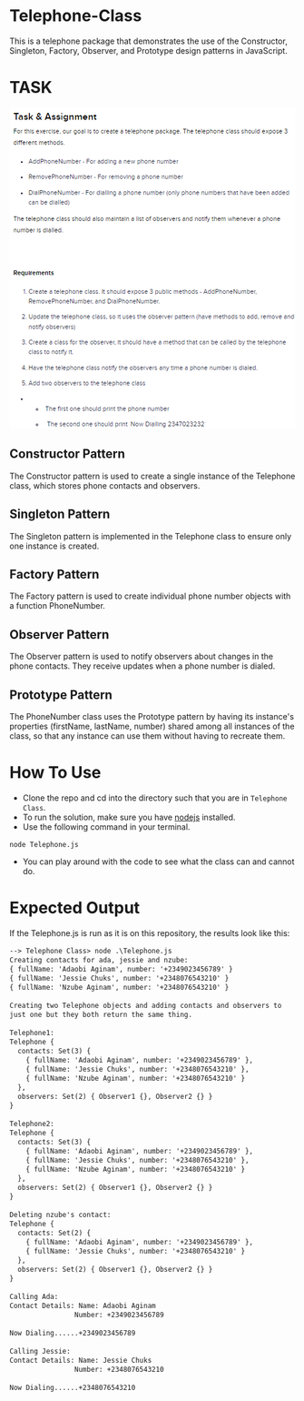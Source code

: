 # Telephone-Class
This is a telephone package that demonstrates the use of the Constructor, Singleton, Factory, Observer, and Prototype design patterns in JavaScript.

# TASK
![Week 8 Task](https://github.com/Adaobi-Chuks/Telephone-Class/blob/main/img/Task.png)

## Constructor Pattern
The Constructor pattern is used to create a single instance of the Telephone class, which stores phone contacts and observers.

## Singleton Pattern
The Singleton pattern is implemented in the Telephone class to ensure only one instance is created.

## Factory Pattern
The Factory pattern is used to create individual phone number objects with a function PhoneNumber.

## Observer Pattern
The Observer pattern is used to notify observers about changes in the phone contacts. They receive updates when a phone number is dialed.

## Prototype Pattern
The PhoneNumber class uses the Prototype pattern by having its instance's properties (firstName, lastName, number) shared among all instances of the class, so that any instance can use them without having to recreate them.

# How To Use
- Clone the repo and cd into the directory such that you are in `Telephone Class`.
- To run the solution, make sure you have [nodejs](https://nodejs.org/) installed.
- Use the following command in your terminal.
```
node Telephone.js
```
- You can play around with the code to see what the class can and cannot do.

# Expected Output
If the Telephone.js is run as it is on this repository, the results look like this:
```
--> Telephone Class> node .\Telephone.js
Creating contacts for ada, jessie and nzube:
{ fullName: 'Adaobi Aginam', number: '+2349023456789' }
{ fullName: 'Jessie Chuks', number: '+2348076543210' }
{ fullName: 'Nzube Aginam', number: '+2348076543210' }

Creating two Telephone objects and adding contacts and observers to just one but they both return the same thing.

Telephone1:
Telephone {
  contacts: Set(3) {
    { fullName: 'Adaobi Aginam', number: '+2349023456789' },
    { fullName: 'Jessie Chuks', number: '+2348076543210' },
    { fullName: 'Nzube Aginam', number: '+2348076543210' }
  },
  observers: Set(2) { Observer1 {}, Observer2 {} }
}

Telephone2:
Telephone {
  contacts: Set(3) {
    { fullName: 'Adaobi Aginam', number: '+2349023456789' },
    { fullName: 'Jessie Chuks', number: '+2348076543210' },
    { fullName: 'Nzube Aginam', number: '+2348076543210' }
  },
  observers: Set(2) { Observer1 {}, Observer2 {} }
}

Deleting nzube's contact:
Telephone {
  contacts: Set(2) {
    { fullName: 'Adaobi Aginam', number: '+2349023456789' },
    { fullName: 'Jessie Chuks', number: '+2348076543210' }
  },
  observers: Set(2) { Observer1 {}, Observer2 {} }
}

Calling Ada:
Contact Details: Name: Adaobi Aginam
                Number: +2349023456789

Now Dialing......+2349023456789

Calling Jessie:
Contact Details: Name: Jessie Chuks
                Number: +2348076543210

Now Dialing......+2348076543210
```